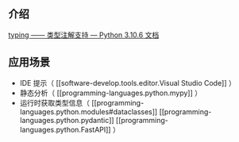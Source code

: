 
## 介绍

[typing —— 类型注解支持 — Python 3.10.6 文档](https://docs.python.org/zh-cn/3/library/typing.html#module-typing)

## 应用场景

- IDE 提示（ [[software-develop.tools.editor.Visual Studio Code]] ）
- 静态分析（ [[programming-languages.python.mypy]] ）
- 运行时获取类型信息（ [[programming-languages.python.modules#dataclasses]] [[programming-languages.python.pydantic]] [[programming-languages.python.FastAPI]] ）
